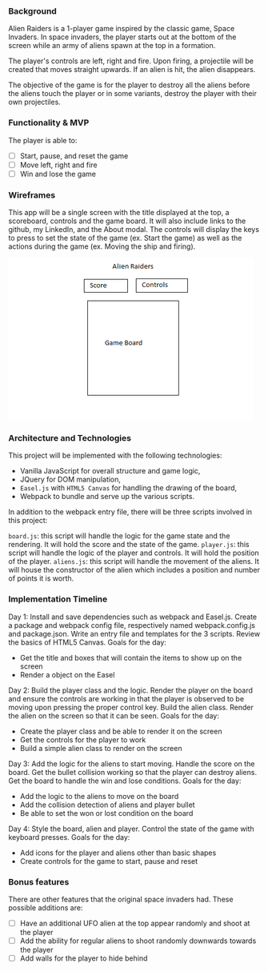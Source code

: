 ### Background

Alien Raiders is a 1-player game inspired by the classic game, Space Invaders.
In space invaders, the player starts out at the bottom of the screen while an
army of aliens spawn at the top in a formation.

The player's controls are left, right and fire. Upon firing, a projectile will
be created that moves straight upwards. If an alien is hit, the alien disappears.

The objective of the game is for the player to destroy all the aliens
before the aliens touch the player or in some variants, destroy the player
with their own projectiles.

### Functionality & MVP  

The player is able to:
- [ ] Start, pause, and reset the game
- [ ] Move left, right and fire
- [ ] Win and lose the game

### Wireframes
This app will be a single screen with the title displayed at the top, a scoreboard,
controls and the game board. It will also include links to the github, my LinkedIn,
and the About modal. The controls will display the keys to press to set the state
of the game (ex. Start the game) as well as the actions during the game (ex. Moving
  the ship and firing).

![wireframes](./alienraiders.png)

### Architecture and Technologies

This project will be implemented with the following technologies:

- Vanilla JavaScript for overall structure and game logic,
- JQuery for DOM manipulation,
- `Easel.js` with `HTML5 Canvas` for handling the drawing of the board,
- Webpack to bundle and serve up the various scripts.

In addition to the webpack entry file, there will be three scripts involved in this project:

`board.js`: this script will handle the logic for the game state and the rendering.
It will hold the score and the state of the game.
`player.js`: this script will handle the logic of the player and controls. It will
hold the position of the player.
`aliens.js`: this script will handle the movement of the aliens. It will house the
constructor of the alien which includes a position and number of points it is worth.

### Implementation Timeline
Day 1: Install and save dependencies such as webpack and Easel.js. Create a package and
webpack config file, respectively named webpack.config.js and package.json.  Write
an entry file and templates for the 3 scripts. Review the basics of HTML5 Canvas.
Goals for the day:
- Get the title and boxes that will contain the items to show up on the screen
- Render a object on the Easel

Day 2:  Build the player class and the logic. Render the player on the board and
ensure the controls are working in that the player is observed to be moving upon
pressing the proper control key. Build the alien class. Render the alien on the
screen so that it can be seen.
Goals for the day:
- Create the player class and be able to render it on the screen
- Get the controls for the player to work
- Build a simple alien class to render on the screen

Day 3: Add the logic for the aliens to start moving. Handle the score on the board.
Get the bullet collision working so that the player can destroy aliens. Get the board
to handle the win and lose conditions.
Goals for the day:
- Add the logic to the aliens to move on the board
- Add the collision detection of aliens and player bullet
- Be able to set the won or lost condition on the board

Day 4: Style the board, alien and player. Control the state of the game with
keyboard presses.
Goals for the day:
- Add icons for the player and aliens other than basic shapes
- Create controls for the game to start, pause and reset


### Bonus features
There are other features that the original space invaders had. These possible
additions are:
- [ ] Have an additional UFO alien at the top appear randomly and shoot at the player
- [ ] Add the ability for regular aliens to shoot randomly downwards towards the player
- [ ] Add walls for the player to hide behind
